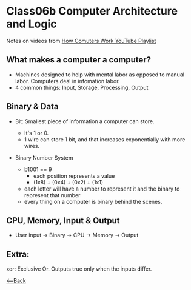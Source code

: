 # Class06b Computer Architecture and Logic

Notes on videos from [How Comuters Work YouTube Playlist](https://www.youtube.com/playlist?list=PLzdnOPI1iJNcsRwJhvksEo1tJqjIqWbN-)

## What makes a computer a computer?

- Machines designed to help with mental labor as opposed to manual labor. Computers deal in infomation labor.
- 4 common things: Input, Storage, Processing, Output

## Binary & Data

- Bit: Smallest piece of information a computer can store.
  - It's 1 or 0.
  - 1 wire can store 1 bit, and that increases exponentially with more wires.

- Binary Number System
  - b1001 == 9
    - each position represents a value
    - (1x8) + (0x4) + (0x2) + (1x1)
  - each letter will have a number to represent it and the binary to represent that number
  - every thing on a computer is binary behind the scenes.

## CPU, Memory, Input & Output

- User input -> Binary -> CPU -> Memory -> Output

## Extra:

xor: Exclusive Or. Outputs true only when the inputs differ.

[<==Back](README.md)
